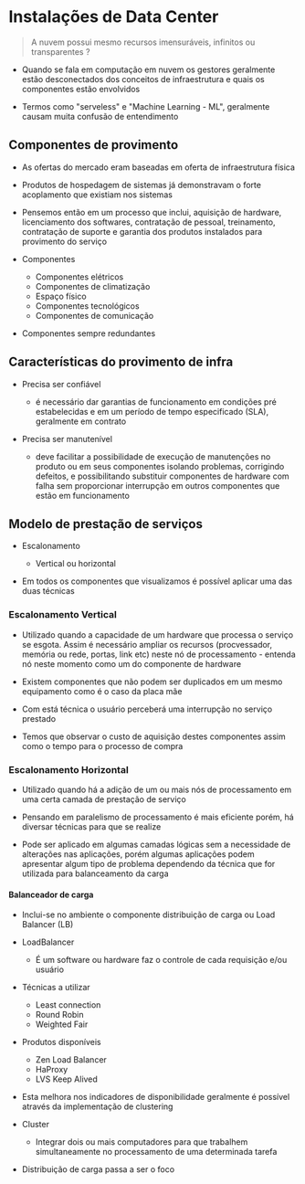 # Instalações de Data Center

> A nuvem possui mesmo recursos imensuráveis, infinitos ou transparentes ?

- Quando se fala em computação em nuvem os gestores geralmente estão desconectados dos conceitos de infraestrutura e quais os componentes estão envolvidos

- Termos como "serveless" e "Machine Learning - ML", geralmente causam muita confusão de entendimento

## Componentes de provimento

- As ofertas do mercado eram baseadas em oferta de infraestrutura física

- Produtos de hospedagem de sistemas já demonstravam o forte acoplamento que existiam nos sistemas

- Pensemos então em um processo que inclui, aquisição de hardware, licenciamento dos softwares, contratação de pessoal, treinamento, contratação de suporte e garantia dos produtos instalados para provimento do serviço

- Componentes
    - Componentes elétricos
    - Componentes de climatização
    - Espaço físico
    - Componentes tecnológicos
    - Componentes de comunicação

- Componentes sempre redundantes

## Características do provimento de infra

- Precisa ser confiável
    -  é necessário dar garantias de funcionamento em condições pré estabelecidas e em um período de tempo especificado (SLA), geralmente em contrato

- Precisa ser manutenível
    - deve facilitar a possibilidade de execução de manutenções no produto ou em seus componentes isolando problemas, corrigindo defeitos, e possibilitando substituir componentes de hardware com falha sem proporcionar interrupção em outros componentes que estão em funcionamento

## Modelo de prestação de serviços

- Escalonamento
    - Vertical ou horizontal

- Em todos os componentes que visualizamos é possível aplicar uma das duas técnicas

### Escalonamento Vertical 

- Utilizado quando a capacidade de um hardware que processa o serviço se esgota. Assim é necessário ampliar os recursos (procvessador, memória ou rede, portas, link etc) neste nó de processamento - entenda nó neste momento como um do componente de hardware

- Existem componentes que não podem ser duplicados em um mesmo equipamento como é o caso da placa mãe

- Com está técnica o usuário perceberá uma interrupção no serviço prestado

- Temos que observar o custo de aquisição destes componentes assim como o tempo para o processo de compra

### Escalonamento Horizontal

- Utilizado quando há a adição de um ou mais nós de processamento em uma certa camada de prestação de serviço

- Pensando em paralelismo de processamento é mais eficiente porém, há diversar técnicas para que se realize

- Pode ser aplicado em algumas camadas lógicas sem a necessidade de alterações nas aplicações, porém algumas aplicações podem apresentar algum tipo de problema dependendo da técnica que for utilizada para balanceamento da carga

#### Balanceador de carga

- Inclui-se no ambiente o componente distribuição de carga ou Load Balancer (LB)

- LoadBalancer
    - É um software ou hardware faz o controle de cada requisição e/ou usuário

- Técnicas a utilizar
    - Least connection
    - Round Robin
    - Weighted Fair

- Produtos disponíveis
    - Zen Load Balancer
    - HaProxy
    - LVS Keep Alived

- Esta melhora nos indicadores de disponibilidade geralmente é possível através da implementação de clustering

- Cluster
    - Integrar dois ou mais computadores para que trabalhem simultaneamente no processamento de uma determinada tarefa

- Distribuição de carga passa a ser o foco